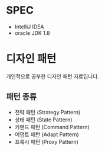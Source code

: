 # SPEC
- IntelliJ IDEA 
- oracle JDK 1.8


# 디자인 패턴
개인적으로 공부한 디자인 패턴 자료입니다.

## 패턴 종류
- 전략 패턴 (Strategy Pattern)
- 상태 패턴 (State Pattern)
- 커맨드 패턴 (Command Pattern)
- 어댑트 패턴 (Adapt Pattern)
- 프록시 패턴 (Proxy Pattern)
